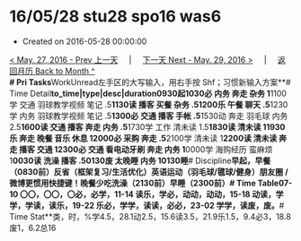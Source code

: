 # 16/05/28 stu28 spo16 was6

* Created on 2016-05-28 00:00:00

[&lt; May. 27, 2016 - Prev 上一天](d27.md)     \|     [下一天 Next - May. 29, 2016 &gt;](d29.md)     \|     [返回月历 Back to Month ^](index.md)   
**\# Pri Tasks**WorkUnread左手区的大写输入，用右手按 Shf；习惯新输入方案**\# Time Detail**to\_time\|type\|desc\|duration0930起1030必 内务 奔走 杂务 1**1100学 交通 羽球教学视频 笔记 .5**1130读 播客 买餐 杂务 .51200乐 午餐 聊天 .5**1230学 内务 羽球教学视频 笔记 .5**1300必 交通 播客 手帐 .5**1530动 奔走 羽毛球 内务 2.5**1600读 交通 播客 奔走 内务 .5**1730学 工作 清未读 1.5**1830读 清未读 11930乐 奔走 晚餐 音乐 休息 12000必 采购 奔走 .5**2100学 清未读 1**2200读 清未读 奔走 播客 交通 12300必 交通 看电动牙刷 奔走 内务 1**0000学 海购经历 蛮麻烦 1**0030读 洗澡 播客 .50130废 太晚睡 内务 10130睡**\# Discipline**早起，早餐（0830前）**反省（框架复习/生活优化）**英语运动（羽毛球/毽球/健身）朋友圈 / 微博更惯用快捷键！晚餐少吃洗澡（2130前）早睡（2300前）**\# Time Table**07-10 〇〇，〇〇，〇必，必学，11-14 读乐，学必，动动，动动，15-18 动读，学学，学读，读乐，19-22 乐必，学学，读读，必必，23-02 学学，读废，废。**\# Time Stat**类，时，%学4.5，28.1动2.5，15.6读3.5，21.9乐1.5，9.4必3，18.8废1，6.2总16

